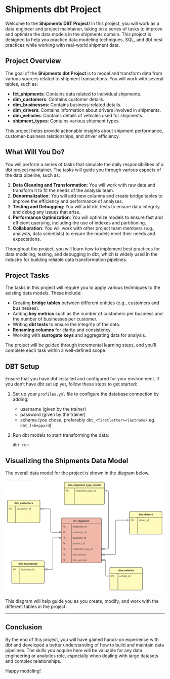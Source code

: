 # Shipments dbt Project

Welcome to the **Shipments DBT Project**! In this project, you will work as a data engineer and project maintainer, 
taking on a series of tasks to improve and optimize the data models in the shipments domain. This project is designed 
to help you practice data modeling techniques, SQL, and dbt best practices while working with real-world shipment data.

## Project Overview

The goal of the **Shipments dbt Project** is to model and transform data from various sources related to shipment transactions. 
You will work with several tables, such as:

- **fct_shipments**: Contains data related to individual shipments.
- **dim_customers**: Contains customer details.
- **dim_businesses**: Contains business-related details.
- **dim_drivers**: Contains information about drivers involved in shipments.
- **dim_vehicles**: Contains details of vehicles used for shipments.
- **shipment_types**: Contains various shipment types.

This project helps provide actionable insights about shipment performance, customer-business relationships, and driver efficiency.

## What Will You Do?

You will perform a series of tasks that simulate the daily responsibilities of a dbt project maintainer. The tasks will guide you through various aspects of the data pipeline, such as:

1. **Data Cleaning and Transformation**: You will work with raw data and transform it to fit the needs of the analysis team.
2. **Denormalization**: You will add new columns and create bridge tables to improve the efficiency and performance of analyses.
3. **Testing and Debugging**: You will add dbt tests to ensure data integrity and debug any issues that arise.
4. **Performance Optimization**: You will optimize models to ensure fast and efficient querying, including the use of indexes and partitioning.
5. **Collaboration**: You will work with other project team members (e.g., analysts, data scientists) to ensure the models meet their needs and expectations.

Throughout the project, you will learn how to implement best practices for data modeling, testing, and debugging in dbt, which is widely used in the industry for building reliable data transformation pipelines.

## Project Tasks

The tasks in this project will require you to apply various techniques to the existing data models. These include:

- Creating **bridge tables** between different entities (e.g., customers and businesses).
- Adding **key metrics** such as the number of customers per business and the number of businesses per customer.
- Writing **dbt tests** to ensure the integrity of the data.
- **Renaming columns** for clarity and consistency.
- Working with **surrogate keys** and aggregating data for analysis.

The project will be guided through incremental learning steps, and you'll complete each task within a well-defined scope.

## DBT Setup

Ensure that you have dbt installed and configured for your environment. If you don’t have dbt set up yet, follow these steps to get started:

1. Set up your `profiles.yml` file to configure the database connection by adding:
    - username (given by the trainer)
    - password (given by the trainer)
    - schema (you chose, preferably `dbt_<firstletter><lastname>` eg. `dbt_lsheppard`)

2. Run dbt models to start transforming the data:
   ```
   dbt run
   ```


## Visualizing the Shipments Data Model

The overall data model for the project is shown in the diagram below. 

![Shipments Data Model](images/shipments-data-model.png)

This diagram will help guide you as you create, modify, and work with the different tables in the project.

---

## Conclusion

By the end of this project, you will have gained hands-on experience with dbt and developed a better 
understanding of how to build and maintain data pipelines. The skills you acquire here will be valuable for any data engineering or analytics role, especially when dealing with large datasets and complex relationships.

Happy modeling!